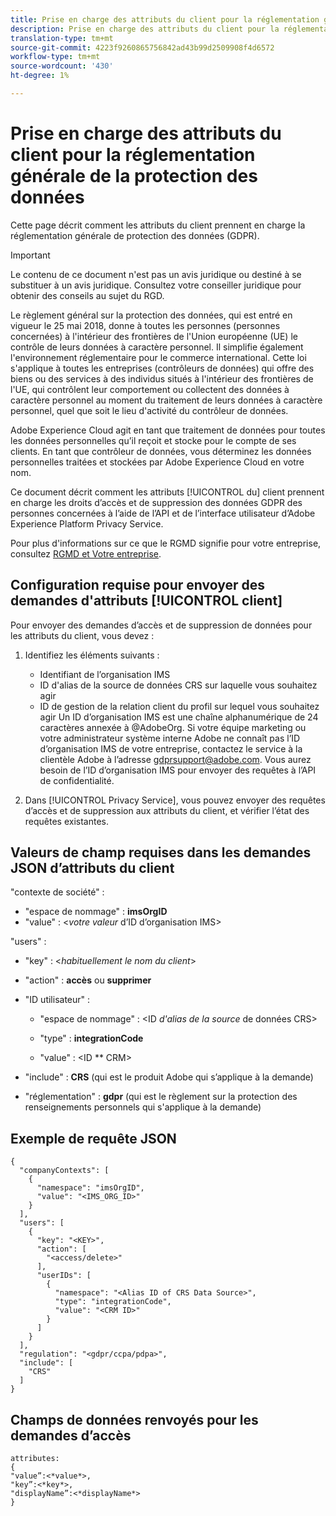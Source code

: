 ```yaml
---
title: Prise en charge des attributs du client pour la réglementation générale de la protection des données
description: Prise en charge des attributs du client pour la réglementation générale de la protection des données
translation-type: tm+mt
source-git-commit: 4223f9260865756842ad43b99d2509908f4d6572
workflow-type: tm+mt
source-wordcount: '430'
ht-degree: 1%

---
```



# Prise en charge des attributs du client pour la réglementation générale de la protection des données

Cette page décrit comment les attributs du client prennent en charge la réglementation générale de protection des données (GDPR).

>[!IMPORTANT]
>
>Le contenu de ce document n&#39;est pas un avis juridique ou destiné à se substituer à un avis juridique. Consultez votre conseiller juridique pour obtenir des conseils au sujet du RGD.

Le règlement [](https://www.adobe.com/privacy/general-data-protection-regulation/what-is-gdpr.html)général sur la protection des données, qui est entré en vigueur le 25 mai 2018, donne à toutes les personnes (personnes concernées) à l&#39;intérieur des frontières de l&#39;Union européenne (UE) le contrôle de leurs données à caractère personnel. Il simplifie également l&#39;environnement réglementaire pour le commerce international. Cette loi s&#39;applique à toutes les entreprises (contrôleurs de données) qui offre des biens ou des services à des individus situés à l&#39;intérieur des frontières de l&#39;UE, qui contrôlent leur comportement ou collectent des données à caractère personnel au moment du traitement de leurs données à caractère personnel, quel que soit le lieu d&#39;activité du contrôleur de données.

Adobe Experience Cloud agit en tant que traitement de données pour toutes les données personnelles qu’il reçoit et stocke pour le compte de ses clients. En tant que contrôleur de données, vous déterminez les données personnelles traitées et stockées par Adobe Experience Cloud en votre nom.

Ce document décrit comment les attributs [!UICONTROL du] client prennent en charge les droits d’accès et de suppression des données GDPR des personnes concernées à l’aide de l’API et de l’interface utilisateur d’Adobe Experience Platform Privacy Service.

Pour plus d&#39;informations sur ce que le RGMD signifie pour votre entreprise, consultez [RGMD et Votre entreprise](https://www.adobe.com/fr/privacy/general-data-protection-regulation.html).

## Configuration requise pour envoyer des demandes d&#39;attributs [!UICONTROL client]

Pour envoyer des demandes d’accès et de suppression de données pour les attributs du client, vous devez :

1. Identifiez les éléments suivants :

   * Identifiant de l’organisation IMS
   * ID d&#39;alias de la source de données CRS sur laquelle vous souhaitez agir
   * ID de gestion de la relation client du profil sur lequel vous souhaitez agir
   Un ID d’organisation IMS est une chaîne alphanumérique de 24 caractères annexée à @AdobeOrg. Si votre équipe marketing ou votre administrateur système interne Adobe ne connaît pas l’ID d’organisation IMS de votre entreprise, contactez le service à la clientèle Adobe à l’adresse gdprsupport@adobe.com. Vous aurez besoin de l’ID d’organisation IMS pour envoyer des requêtes à l’API de confidentialité.

1. Dans [!UICONTROL Privacy Service], vous pouvez envoyer des requêtes d’accès et de suppression aux attributs du client, et vérifier l’état des requêtes existantes.

## Valeurs de champ requises dans les demandes JSON d’attributs  du client

&quot;contexte de société&quot; :

* &quot;espace de nommage&quot; : **imsOrgID**
* &quot;value&quot; : &lt;*votre valeur* d’ID d’organisation IMS>

&quot;users&quot; :

* &quot;key&quot; : &lt;*habituellement le nom du client*>

* &quot;action&quot; : **accès** ou **supprimer**

* &quot;ID utilisateur&quot; :

   * &quot;espace de nommage&quot; : &lt;ID *d&#39;alias de la source* de données CRS>

   * &quot;type&quot; : **integrationCode**

   * &quot;value&quot; : &lt;ID ** CRM>

* &quot;include&quot; : **CRS** (qui est le produit Adobe qui s’applique à la demande)

* &quot;réglementation&quot; : **gdpr** (qui est le règlement sur la protection des renseignements personnels qui s&#39;applique à la demande)

## Exemple de requête JSON

```
{
  "companyContexts": [
    {
      "namespace": "imsOrgID",
      "value": "<IMS_ORG_ID>"
    }
  ],
  "users": [
    {
      "key": "<KEY>",
      "action": [
        "<access/delete>"
      ],
      "userIDs": [
        {
          "namespace": "<Alias ID of CRS Data Source>",
          "type": "integrationCode",
          "value": "<CRM ID>"
        }
      ]
    }
  ],
  "regulation": "<gdpr/ccpa/pdpa>",
  "include": [
    "CRS"
  ]
}
```

## Champs de données renvoyés pour les demandes d’accès

```
attributes:
{
"value”:<*value*>,
"key”:<*key*>,
"displayName”:<*displayName*>
}
```
